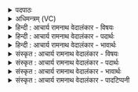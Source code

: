 <details><summary>पदपाठः</summary>

प꣣रिष्कृण्व꣢न्। प꣣रि। कृण्व꣢न्। अ꣡नि꣢꣯ष्कृतम्। अ। नि꣣ष्कृतम्। ज꣡ना꣢य। या꣣त꣡य꣢न्। इ꣡षः꣢꣯। वृ꣣ष्टि꣢म्। दि꣣वः꣢। प꣡रि꣢꣯। स्र꣣व। ८९९।
</details>

<details><summary>अधिमन्त्रम् (VC)</summary>

- पवमानः सोमः
- बृहन्मतिराङ्गिरसः
- गायत्री
- षड्जः
</details>

<details><summary>हिन्दी : आचार्य रामनाथ वेदालंकार - विषयः</summary>

अब परमेश्वर से प्रार्थना करते हैं।
</details>

<details><summary>हिन्दी : आचार्य रामनाथ वेदालंकार - पदार्थः</summary>

पदार्थान्वयभाषाः -  हे पवमान सोम अर्थात् पवित्रतादायक रसागार परमेश्वर ! आप (अनिष्कृतम्) अपरिष्कृत हृदय को (परिष्कृण्वन्) परिष्कृत करते हुए और (जनाय) उपासक मनुष्य के लिए (इषः) आक्रमणकारी विघ्नों की (यातयन्) हिंसा करते हुए (दिवः) आनन्दमय कोश से (वृष्टिम्) आनन्दरस की वर्षा (परि स्रव) प्रवाहित कीजिए ॥२॥
</details>

<details><summary>हिन्दी : आचार्य रामनाथ वेदालंकार - भावार्थः</summary>

भावार्थभाषाः -  जैसे बादल से वर्षा होने पर सूखी भूमि सरस हो जाती है,वैसे ही सबके आत्मा में स्थित परमात्मा के पास से आनन्दरस की वर्षा होने पर आत्मा,मन,बुद्धि आदि सब सरस और सप्राण हो जाते हैं ॥२॥
</details>

<details><summary>संस्कृत : आचार्य रामनाथ वेदालंकार - विषयः</summary>

अथ परमेश्वरः प्रार्थ्यते।
</details>

<details><summary>संस्कृत : आचार्य रामनाथ वेदालंकार - पदार्थः</summary>

पदार्थान्वयभाषाः -  हे पवमान सोम,पवित्रतादायक रसागार परमेश ! त्वम् (अनिष्कृतम्) अपरिष्कृतं हृदयम् (परिष्कृण्वन्) परिष्कुर्वन्,किञ्च (जनाय) उपासकाय (इषः) आक्रान्तॄन् विघ्नान्।[इष्यन्ति आक्रामन्ति इति इषः। इष गतौ,दिवादिः।] (यातयन्) हिंसन्[यातयतिः वधकर्मा। निघं० २।१९] (दिवः) आनन्दमयकोशात् (वृष्टिम्) आनन्दरसस्य धारासारम् (परि स्रव) प्रवाहय ॥२॥
</details>

<details><summary>संस्कृत : आचार्य रामनाथ वेदालंकार - भावार्थः</summary>

भावार्थभाषाः -  यथा मेघाद् वृष्टौ सत्यां शुष्का भूमिः सरसा जायते तथैव सर्वेषामात्मनि स्थितात् परमात्मनः सकाशाद् आनन्दरसस्य वृष्टौ सत्यामात्ममनोबुद्ध्यादयः सर्वे सरसाः सप्राणाश्च भवन्ति ॥२॥
</details>

<details><summary>संस्कृत : आचार्य रामनाथ वेदालंकार - पादटिप्पनी</summary>

टिप्पणी:   १. ऋ० ९।३९।२।
</details>